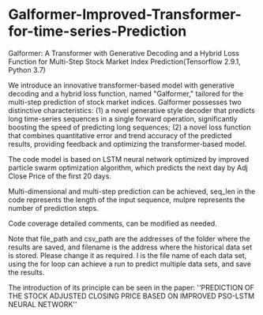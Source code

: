 # Galformer-Improved-Transformer-for-time-series-Prediction
Galformer: A Transformer with Generative Decoding and a Hybrid Loss Function for Multi-Step Stock Market Index Prediction(Tensorflow 2.9.1, Python 3.7)

We introduce an innovative transformer-based model with generative decoding and a hybrid loss function, named "Galformer," tailored for the multi-step prediction of stock market indices. Galformer possesses two distinctive characteristics: (1) a novel generative style decoder that predicts long time-series sequences in a single forward operation, significantly boosting the speed of predicting long sequences; (2) a novel loss function that combines quantitative error and trend accuracy of the predicted results, providing feedback and optimizing the transformer-based model.

The code model is based on LSTM neural network optimized by improved particle swarm optimization algorithm, which predicts the next day by Adj Close Price of the first 20 days.

Multi-dimensional and multi-step prediction can be achieved, seq_len in the code represents the length of the input sequence, mulpre represents the number of prediction steps.




Code coverage detailed comments, can be modified as needed.

Note that file_path and csv_path are the addresses of the folder where the results are saved, and filename is the address where the historical data set is stored. Please change it as required. l is the file name of each data set, using the for loop can achieve a run to predict multiple data sets, and save the results.

The introduction of its principle can be seen in the paper: ''PREDICTION OF THE STOCK ADJUSTED CLOSING PRICE BASED ON IMPROVED PSO-LSTM NEURAL NETWORK''
